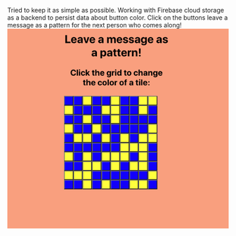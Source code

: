 Tried to keep it as simple as possible. Working with Firebase cloud storage as a backend to persist data about button color. Click on the buttons leave a message as a pattern for the next person who comes along! 
![screenshot](https://raw.githubusercontent.com/kitfud/buttonArt/master/MessageAsAPattern.png)
